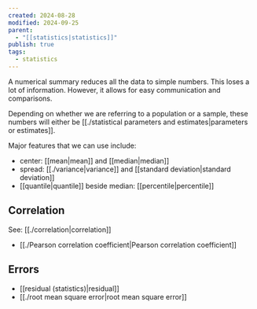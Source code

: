 ```yaml
---
created: 2024-08-28
modified: 2024-09-25
parent:
  - "[[statistics|statistics]]"
publish: true
tags:
  - statistics
---
```

A numerical summary reduces all the data to simple numbers. This loses a lot of information. However, it allows for easy communication and comparisons.

Depending on whether we are referring to a population or a sample, these numbers will either be [[./statistical parameters and estimates|parameters or estimates]].

Major features that we can use include:
- center: [[mean|mean]] and [[median|median]]
- spread: [[./variance|variance]] and [[standard deviation|standard deviation]]
- [[quantile|quantile]] beside median: [[percentile|percentile]]

## Correlation
See: [[./correlation|correlation]]
- [[./Pearson correlation coefficient|Pearson correlation coefficient]]

## Errors
- [[residual (statistics)|residual]]
- [[./root mean square error|root mean square error]]